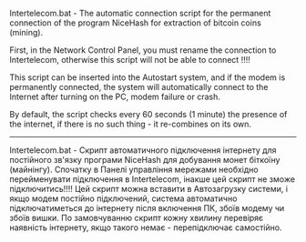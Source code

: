 
Intertelecom.bat - The automatic connection script for the permanent connection of the program NiceHash for extraction of bitcoin coins (mining).

First, in the Network Control Panel, you must rename the connection to Intertelecom, otherwise this script will not be able to connect !!!!

This script can be inserted into the Autostart system, and if the modem is permanently connected, the system will automatically connect to the Internet after turning on the PC, modem failure or crash.

By default, the script checks every 60 seconds (1 minute) the presence of the internet, if there is no such thing - it re-combines on its own.


__________________________________________________________________________________________________________________________________________
Intertelecom.bat - Скрипт автоматичного підключення інтернету для постійного зв'язку програми NiceHash для добування монет біткоїну (майнінгу).
Спочатку в Панелі управління мережами необхідно перейменувати підключення в Intertelecom, інакше цей скрипт не зможе підключитись!!!!
Цей скрипт можна вставити в Автозагрузку системи, і якщо модем постійно підключений, система автоматично підключатиметься до інтернету після включення ПК, збоїв модему чи збоїв вишки.
По замовчуванню скрипт кожну хвилину перевіряє наявність інтернету, якщо такого немає - перепідключає самостійно.
